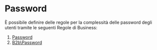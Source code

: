 # Password

È possibile definire delle regole per la complessità delle password degli utenti tramite le seguenti Regole di Business:

1. [Password](../business-rules/password.md)
2. [B2b\Password](../business-rules/b2bpassword.md)

